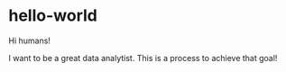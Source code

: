 # hello-world

Hi humans!

I want to be a great data analytist. This is a process to achieve that goal!
